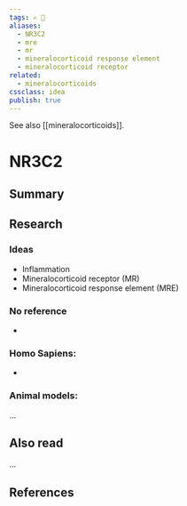 ```yaml
---
tags: ✍️ 🔖
aliases: 
  - NR3C2
  - mre
  - mr
  - mineralocorticoid response element
  - mineralocorticoid receptor
related:
  - mineralocorticoids
cssclass: idea
publish: true
---
```

See also [[mineralocorticoids]].

# NR3C2

## Summary


## Research
### Ideas
- Inflammation
- Mineralocorticoid receptor (MR)
- Mineralocorticoid response element (MRE)

### No reference
- 

### Homo Sapiens:
- 

### Animal models:
...

## Also read
...


## References
